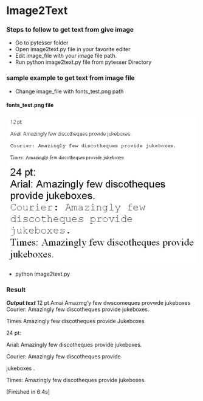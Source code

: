 # Image2Text

### Steps to follow to get text from give image

* Go to pytesser folder
* Open image2text.py file in your favorite editer
* Edit image_file with your image file path.
* Run python image2text.py file from pytesser Directory


### sample example to get text from image file

* Change image_file with fonts_test.png path

#### fonts_test.png file

<img src="https://github.com/saimadhu-polamuri/Image2Text/blob/master/pytesser/fonts_test.png">

* python image2text.py

### Result

*********Output text*********
12 pt
Amai Amazmg‘y few dwscomeques provwde jukeboxes
Courier: Amazingly few discotheques provide jukeboxes.

Times Amazingly few discotheques provide Jukeboxes

24 pt:

Arial: Amazingly few discotheques
provide jukeboxes.

Courier: Amazingly few
discotheques provide

jukeboxes .

Times: Amazingly few discotheques provide
jukeboxes.


[Finished in 6.4s]